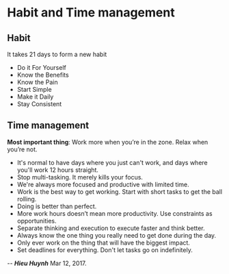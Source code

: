 # Habit and Time management

## Habit
It takes 21 days to form a new habit

- Do it For Yourself 
- Know the Benefits
- Know the Pain
- Start Simple
- Make it Daily
- Stay Consistent

## Time management
**Most important thing**: Work more when you’re in the zone. Relax when you’re not.

- It's normal to have days where you just can't work,  and days where you'll work 12 hours straight.
- Stop multi-tasking. It merely kills your focus.
- We're always more focused and productive with limited time.
- Work is the best way to get working. Start with short tasks to get the ball rolling.
- Doing is better than perfect.
- More work hours doesn’t mean more productivity. Use constraints as opportunities.
- Separate thinking and execution to execute faster and think better.
- Always know the one thing you really need to get done during the day.
- Only ever work on the thing that will have the biggest impact.
- Set deadlines for everything. Don't let tasks go on indefinitely.

--
***Hieu Huynh*** Mar 12, 2017.